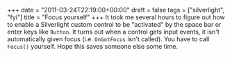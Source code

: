 +++
date = "2011-03-24T22:19:00+00:00"
draft = false
tags = ["silverlight", "fyi"]
title = "Focus yourself"
+++
It took me several hours to figure out how to enable a Silverlight custom control to be "activated" by the space bar or enter keys like `Button`. It turns out when a control gets input events, it isn't automatically given focus (i.e. `OnGotFocus` isn't called). You have to call `Focus()` yourself. Hope this saves someone else some time.